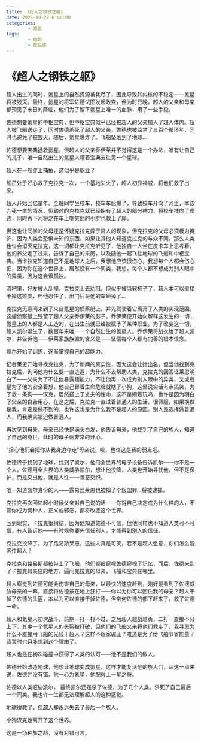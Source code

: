 ```yaml
---
title: 《超人之钢铁之躯》
date: 2021-10-22 6:00:00
categories:
        - 观影
tags:
        - 电影
        - 观后感
---
```


# 《超人之钢铁之躯》

超人出生的同时，氪星上的自然资源被耗尽了，因此导致其内核的不稳定——氪星将被毁灭。最终，氪星的将军佐德试图发起政变，但为时已晚，超人的父亲和母亲都预见了末日的降临，他们为了留下氪星上唯一的血脉，用了一些手段。

佐德想要氪星的中枢宝典，但中枢宝典似乎已经被超人的父亲植入了超人体内。超人被飞船送走了，同时佐德杀死了超人的父亲，佐德也被监禁了三百个循环年，同时也避免了被毁灭，随后，氪星爆炸了。飞船坠落到了地球...

佐德想要宝典拯救氪星，但超人的父亲乔伊莱并不觉得这是一个办法，唯有让自己的儿子，唯一自然出生的氪星人带着宝典去往另一个星球。

超人在一艘穿上捕鱼，这似乎是职业？

船员处于好心救了克拉克一次，一个基地失火了，超人初显神威，将他们救了出来。

超人开始回忆童年。全班同学坐校车，校车车胎爆了，导致校车开向了河里，本该九死一生的情况，但幼时的克拉克就已经拥有了超人的部分神力，将校车推向了岸边，同时再下河将之在车上嘲笑他的小胖也救上了岸。

但这也让同学的父母还是怀疑克拉克异于常人的现象，但克拉克的父母必须极力掩饰，因为人类会恐惧未知的东西，如果让其他人知道克拉克的与众不同，那么人类也许会消灭克拉克，这一切都让克拉克听见了，他独自一人坐在皮卡车上思考着，他的养父走了过来，告诉了自己的来历，以及随他一起飞往地球的飞船和中枢宝典。当卡拉克知道自己不是地球人之后，我想他应该很伤心，我想每个人都会伤心把，因为你在这个世界上，居然没有一个同类，我想，每个人都不想成为别人眼中的异类，因为这会很孤独。

酒吧里，好友被人乱摸，克拉克上去劝阻，但似乎被当软柿子了，超人本可以直接干掉这败类，但他忍住了，出门后将他的车砸掉了...

克拉克无意间来到了来自氪星的侦察艇上，并先驾驶着它离开了人类的实现范围。这艘侦察艇上残留了超人父亲乔伊莱的影子。乔伊莱便开始向解释这发生的一切...氪星上的人都是人工造的，在出生前就已经被赋予了某种职业。为了改变这一切，超人凯尔诞生了，数百年来唯一一个自然出生的氪星人。乔伊莱将战衣给了超人凯尔，并告诉他——伊莱家族族徽的含义是——坚信每个人都有向善的根本信念。

凯尔开始了训练，逐渐掌握自己的超能力。

记者莱恩开始寻找克拉克，为了新闻的真实性，因为这会让她出名，但当他找到克拉克后，询问他为什么要一直逃避，为什么不去帮助人类，克拉克的回答让莱恩明白了——父亲为了不让他暴露超能力，不让他再一次成为别人眼中的异类，又或者是为了他的安全着想，他自己冒着生命危险就瞎了小狗，这里说实话有点搞笑，为了救一条狗——汉克，居然搭上了丈夫的性命，这不是闹着玩吗，也许是因为明白了父亲的良苦用心，在这之后，克拉克一直过着普通人的生活，很佩服，如果换做是我，肯定是做不到的，也许这也是为什么我不是超人的原因。别人是选择做普通人，而我确实被迫做普通人。

再次见到母亲，母亲已经快是满头白发，他告诉母亲，他找到了自己的族人，知道了自己的身世，此时的母子俩非常的开心。

”担心他们会把你从我身边夺走“母亲说，哎，也许这是我的弱点吧。

佐德终于找到了地球，找到了凯尔，他用全世界的电子设备告诉凯尔——你不是一个人。佐德用全世界的人类威胁凯尔，想让他投降，人类也开始寻找他，但不是保护，而是交出他，就是人性——善恶交织。

唯一知道凯尔身份的人——露易丝莱恩也被扣了个叛国罪...将被逮捕。

克拉克再次回忆起小时候父亲对自己说的话——你得自己决定成为什么样的人，不管你成为何种人，正义或邪恶，都将改变这个世界。

回到现实，卡拉克很纠结，因为他知道佐德不可信，但他同样也不知道人类可不可信，有人告诉他——有时候你要先信任别人，才能得到别人的信任。

克拉克投降了，为了路易斯莱恩，这些人真是可笑，若不是超人愿意，你们怎么能困住超人？

克拉克和路易斯都被带上了飞船，他们都被窥视佐德窥视了记忆，而后，佐德来到了卡拉克母亲住的地方，逼问克拉克的母亲，飞船和宝典在哪里。

超人察觉到佐德可能会伤害自己的母亲，以最快的速度赶到，刚好是看到了佐德威胁母亲的一幕，直接将佐德按在地上狂打——你以为你可以困住我的母亲？超人干掉了佐德的头盔，本以为可以直接干掉佐德，但奈何佐德的部下赶来了，救了佐德一命。

超人和氪星人初次战斗，前期一打一打不过，之后超人越战越勇，二打一直接不分上下，其中一个氪星人的头盔被打破，但他们的飞船又来将他们救走了，我寻思为什么不直接用飞船的光线干超人？这样不跟家碾压？难道是为了给飞船节省能量？我暂时也只能想到这个理由了。

超人也是在初次碰撞中获得了人类的认可——他不是我们的敌人。

佐德开始改造地球，他想让地球变成氪星，这样才能复活他的族人们，从这一点来说，佐德并没有错，他一心为氪星，他配得上一星之将。

佐德以人类威胁凯尔， 最终凯尔还是杀了佐德，为了几个人类。杀死了自己最后一个同类。我也许一生都无法理解超人的这种感觉。

地球得救了，但超人却永远失去了最后一个族人。

小狗汉克也离开了这个世界。

这是一场种族之战，没有对错可言。
